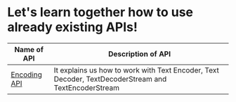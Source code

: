# **Let's learn together how to use already existing APIs!**

| Name of API | Description of API |
|---|---|
|[Encoding API](https://github.com/developer-student-clubs/APIVerse/tree/master/Existing_API_Collection/EncodingAPI)| It explains us how to work with Text Encoder, Text Decoder, TextDecoderStream and TextEncoderStream|
